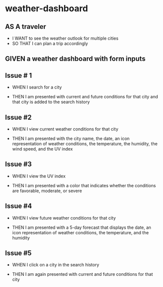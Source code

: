 # weather-dashboard

## AS A traveler
* I WANT to see the weather outlook for multiple cities
* SO THAT I can plan a trip accordingly


## GIVEN a weather dashboard with form inputs

## Issue # 1

* WHEN I search for a city

* THEN I am presented with current and future conditions for that city and that city is added to the search history

## Issue #2

* WHEN I view current weather conditions for that city

* THEN I am presented with the city name, the date, an icon representation of weather conditions, the temperature, the humidity, the wind speed, and the UV index

## Issue #3

* WHEN I view the UV index

* THEN I am presented with a color that indicates whether the conditions are favorable, moderate, or severe

## Issue #4

* WHEN I view future weather conditions for that city

* THEN I am presented with a 5-day forecast that displays the date, an icon representation of weather conditions, the temperature, and the humidity

## Issue #5

* WHEN I click on a city in the search history

* THEN I am again presented with current and future conditions for that city